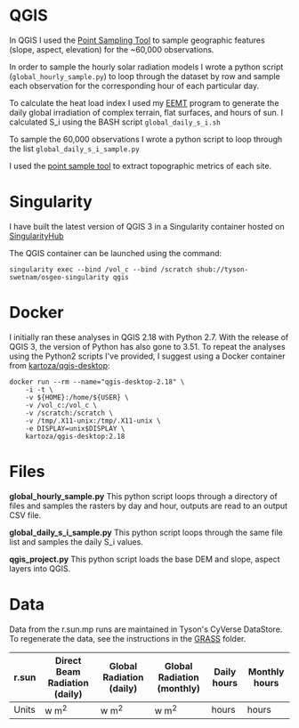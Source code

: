 # QGIS

In QGIS I used the [Point Sampling Tool](https://plugins.qgis.org/plugins/pointsamplingtool/) to sample geographic features (slope, aspect, elevation) for the ~60,000 observations. 

In order to sample the hourly solar radiation models I wrote a python script (`global_hourly_sample.py`) to loop through the dataset by row and sample each observation for the corresponding hour of each particular day.

To calculate the heat load index I used my [EEMT](https://github.com/cyverse-gis/eemt) program to generate the daily global irradiation of complex terrain, flat surfaces, and hours of sun. I calculated S_i using the BASH script `global_daily_s_i.sh`

To sample the 60,000 observations I wrote a python script to loop through the list `global_daily_s_i_sample.py`

I used the [point sample tool](https://pvanb.wordpress.com/2010/02/15/sampling-raster-values-at-point-locations-in-qgis/) to extract topographic metrics of each site.

# Singularity

I have built the latest version of QGIS 3 in a Singularity container hosted on [SingularityHub](https://www.singularity-hub.org/collections/567)

The QGIS container can be launched using the command:

```
singularity exec --bind /vol_c --bind /scratch shub://tyson-swetnam/osgeo-singularity qgis
```

# Docker

I initially ran these analyses in QGIS 2.18 with Python 2.7. With the release of QGIS 3, the version of Python has also gone to 3.51. To repeat the analyses using the Python2 scripts I've provided, I suggest using a Docker container from [kartoza/qgis-desktop](https://hub.docker.com/r/kartoza/qgis-desktop/):

```
docker run --rm --name="qgis-desktop-2.18" \
	-i -t \
	-v ${HOME}:/home/${USER} \
	-v /vol_c:/vol_c \
	-v /scratch:/scratch \
	-v /tmp/.X11-unix:/tmp/.X11-unix \
	-e DISPLAY=unix$DISPLAY \
	kartoza/qgis-desktop:2.18 
```

# Files

**global_hourly_sample.py** This python script loops through a directory of files and samples the rasters by day and hour, outputs are read to an output CSV file.

**global_daily_s_i_sample.py** This python script loops through the same file list and samples the daily S_i values.

**qgis_project.py** This python script loads the base DEM and slope, aspect layers into QGIS. 

# Data

Data from the r.sun.mp runs are maintained in Tyson's CyVerse DataStore. To regenerate the data, see the instructions in the [GRASS](../grass) folder. 

|r.sun|Direct Beam Radiation (daily)|Global Radiation (daily)|Global Radiation (monthly)|Daily hours| Monthly hours|
|-----|-----------------------------|------------------------|--------------------------|-----------|--------------|
|Units| w m<sup>2<sup> | w m<sup>2<sup> | w m<sup>2<sup> | hours | hours |
